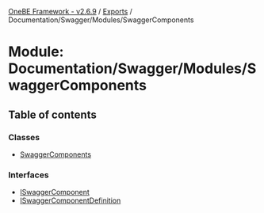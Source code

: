 [OneBE Framework - v2.6.9](../README.md) / [Exports](../modules.md) / Documentation/Swagger/Modules/SwaggerComponents

# Module: Documentation/Swagger/Modules/SwaggerComponents

## Table of contents

### Classes

- [SwaggerComponents](../classes/Documentation_Swagger_Modules_SwaggerComponents.SwaggerComponents.md)

### Interfaces

- [ISwaggerComponent](../interfaces/Documentation_Swagger_Modules_SwaggerComponents.ISwaggerComponent.md)
- [ISwaggerComponentDefinition](../interfaces/Documentation_Swagger_Modules_SwaggerComponents.ISwaggerComponentDefinition.md)
